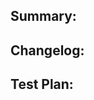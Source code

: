 <!-- Thanks for submitting a pull request! We appreciate you spending the time to work on these changes. -->

## Summary:

<!-- Explain the **motivation** for making this change. What existing problem does the pull request solve? -->

## Changelog:

<!-- Please provide a meaningful changelog message. -->

## Test Plan:

<!-- Demonstrate the code is solid. Show some screenshots / videos. -->
